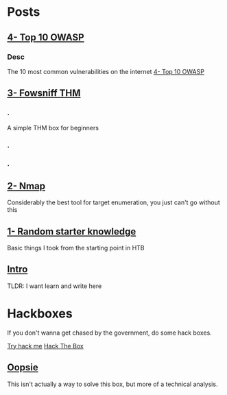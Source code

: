 # Posts


## [4- Top 10 OWASP](https://korrectional.github.io/Posts/4-Top10-OWASP.txt)
### Desc
The 10 most common vulnerabilities on the internet
[4- Top 10 OWASP](https://korrectional.github.io/Posts/4-Top10-OWASP.txt)

## [3- Fowsniff THM](https://korrectional.github.io/Posts/3-Fowsniff.txt)
### .
A simple THM box for beginners

### .
### .

## [2- Nmap](https://korrectional.github.io/Posts/nmap.txt)
Considerably the best tool for target enumeration, you just can't go without this


## [1- Random starter knowledge](https://korrectional.github.io/Posts/RStarterK.md)
Basic things I took from the starting point in HTB


## [Intro](https://korrectional.github.io/Posts/Intro.txt)
TLDR: I want learn and write here





# Hackboxes
If you don't wanna get chased by the government, do some hack boxes.

[Try hack me](https://tryhackme.com)
[Hack The Box](https://app.hackthebox.com)


## [Oopsie](https://korrectional.github.io/HTB/OopsieHTB.txt)
This isn't actually a way to solve this box, but more of a technical analysis.

